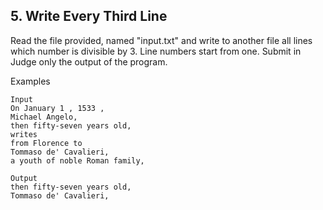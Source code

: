 ## 5. Write Every Third Line

Read the file provided, named "input.txt" and write to another file all lines which number is divisible by 3. Line numbers start from one.
Submit in Judge only the output of the program.

Examples

```
Input	
On January 1 , 1533 , 
Michael Angelo, 
then fifty-seven years old, 
writes
from Florence to 
Tommaso de' Cavalieri, 
a youth of noble Roman family,	

Output
then fifty-seven years old, 
Tommaso de' Cavalieri, 
```
